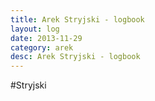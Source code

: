 ```yaml
---
title: Arek Stryjski - logbook
layout: log
date: 2013-11-29
category: arek
desc: Arek Stryjski - logbook
---
```


#Stryjski